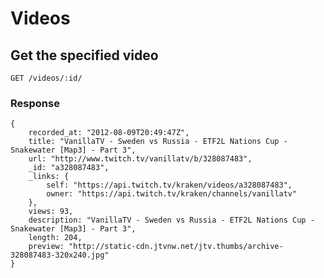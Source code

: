 # Videos

## Get the specified video

`GET /videos/:id/`

### Response

    {
        recorded_at: "2012-08-09T20:49:47Z",
        title: "VanillaTV - Sweden vs Russia - ETF2L Nations Cup - Snakewater [Map3] - Part 3",
        url: "http://www.twitch.tv/vanillatv/b/328087483",
        _id: "a328087483",
        _links: {
            self: "https://api.twitch.tv/kraken/videos/a328087483",
            owner: "https://api.twitch.tv/kraken/channels/vanillatv"
        },
        views: 93,
        description: "VanillaTV - Sweden vs Russia - ETF2L Nations Cup - Snakewater [Map3] - Part 3",
        length: 204,
        preview: "http://static-cdn.jtvnw.net/jtv.thumbs/archive-328087483-320x240.jpg"
    }

